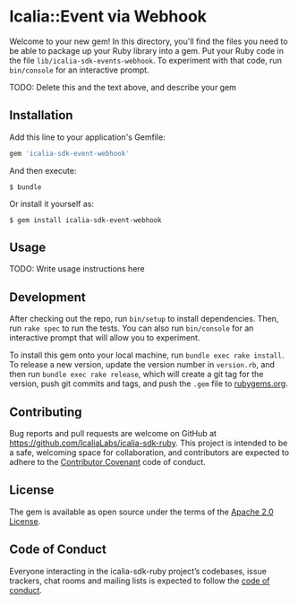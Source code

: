 # Icalia::Event via Webhook

Welcome to your new gem! In this directory, you'll find the files you need to be
able to package up your Ruby library into a gem. Put your Ruby code in the file
`lib/icalia-sdk-events-webhook`. To experiment with that code, run `bin/console`
for an interactive prompt.

TODO: Delete this and the text above, and describe your gem

## Installation

Add this line to your application's Gemfile:

```ruby
gem 'icalia-sdk-event-webhook'
```

And then execute:

    $ bundle

Or install it yourself as:

    $ gem install icalia-sdk-event-webhook

## Usage

TODO: Write usage instructions here

## Development

After checking out the repo, run `bin/setup` to install dependencies. Then, run
`rake spec` to run the tests. You can also run `bin/console` for an interactive
prompt that will allow you to experiment.

To install this gem onto your local machine, run `bundle exec rake install`. To
release a new version, update the version number in `version.rb`, and then run
`bundle exec rake release`, which will create a git tag for the version, push
git commits and tags, and push the `.gem` file to
[rubygems.org](https://rubygems.org).

## Contributing

Bug reports and pull requests are welcome on GitHub at
https://github.com/IcaliaLabs/icalia-sdk-ruby. This project is intended to be a
safe, welcoming space for collaboration, and contributors are expected to adhere
to the [Contributor Covenant](http://contributor-covenant.org) code of conduct.

## License

The gem is available as open source under the terms of the
[Apache 2.0 License](https://opensource.org/licenses/MIT).

## Code of Conduct

Everyone interacting in the icalia-sdk-ruby project’s codebases, issue
trackers, chat rooms and mailing lists is expected to follow the
[code of conduct](https://github.com/IcaliaLabs/icalia-sdk-ruby/blob/master/CODE_OF_CONDUCT.md).
